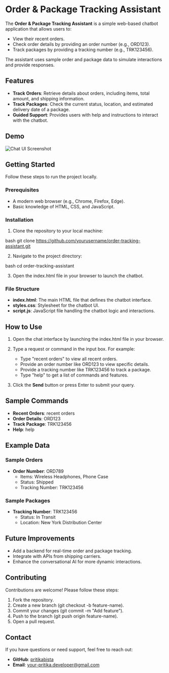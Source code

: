 # Order & Package Tracking Assistant

The **Order & Package Tracking Assistant** is a simple web-based chatbot application that allows users to:
- View their recent orders.
- Check order details by providing an order number (e.g., ORD123).
- Track packages by providing a tracking number (e.g., TRK123456).

The assistant uses sample order and package data to simulate interactions and provide responses.

## Features
- **Track Orders**: Retrieve details about orders, including items, total amount, and shipping information.
- **Track Packages**: Check the current status, location, and estimated delivery date of a package.
- **Guided Support**: Provides users with help and instructions to interact with the chatbot.

## Demo
![Chat UI Screenshot](screenshot.png)

## Getting Started
Follow these steps to run the project locally.

### Prerequisites
- A modern web browser (e.g., Chrome, Firefox, Edge).
- Basic knowledge of HTML, CSS, and JavaScript.

### Installation
1. Clone the repository to your local machine:
   
bash
   git clone https://github.com/yourusername/order-tracking-assistant.git


2. Navigate to the project directory:
   
bash
   cd order-tracking-assistant


3. Open the index.html file in your browser to launch the chatbot.

### File Structure
- **index.html**: The main HTML file that defines the chatbot interface.
- **styles.css**: Stylesheet for the chatbot UI.
- **script.js**: JavaScript file handling the chatbot logic and interactions.

## How to Use
1. Open the chat interface by launching the index.html file in your browser.
2. Type a request or command in the input box. For example:
   - Type "recent orders" to view all recent orders.
   - Provide an order number like ORD123 to view specific details.
   - Provide a tracking number like TRK123456 to track a package.
   - Type "help" to get a list of commands and features.

3. Click the **Send** button or press Enter to submit your query.

## Sample Commands
- **Recent Orders**: recent orders
- **Order Details**: ORD123
- **Track Package**: TRK123456
- **Help**: help

## Example Data
### Sample Orders
- **Order Number**: ORD789
  - Items: Wireless Headphones, Phone Case
  - Status: Shipped
  - Tracking Number: TRK123456

### Sample Packages
- **Tracking Number**: TRK123456
  - Status: In Transit
  - Location: New York Distribution Center

## Future Improvements
- Add a backend for real-time order and package tracking.
- Integrate with APIs from shipping carriers.
- Enhance the conversational AI for more dynamic interactions.

## Contributing
Contributions are welcome! Please follow these steps:
1. Fork the repository.
2. Create a new branch (git checkout -b feature-name).
3. Commit your changes (git commit -m "Add feature").
4. Push to the branch (git push origin feature-name).
5. Open a pull request.

## Contact
If you have questions or need support, feel free to reach out:
- **GitHub**: [pritikabista](https://github.com/pritikabista)
- **Email**: your-pritika.developer@gmail.com
